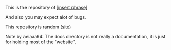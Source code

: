 This is the repository of <a href="https://github.com/as-a-person/etisbew-aeiaaa94/tree/main/docs" target="_blank">[insert phrase]</a>

And also you may expect alot of bugs.

This repository is random <a href="https://as-a-person.github.io/etisbew-aeiaaa94/docs" target="_blank">(site)</a>

Note by aeiaaa94: The docs directory is not really a documentation, it is just for holding most of the "website".
